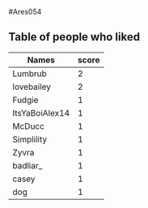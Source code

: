 #Ares054
## Table of people who liked
Names | score
--- | ---
Lumbrub | 2
lovebailey | 2
Fudgie | 1
ItsYaBoiAlex14 | 1
McDucc | 1
Simplility | 1
Zyvra | 1
badliar_ | 1
casey | 1
dog | 1
